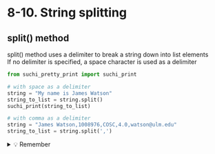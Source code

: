 # 8-10. String splitting

## split() method
split() method uses a delimiter to break a string down into list elements  
If no delimiter is specified, a space character is used as a delimiter

```python
from suchi_pretty_print import suchi_print

# with space as a delimiter
string = "My name is James Watson"
string_to_list = string.split()
suchi_print(string_to_list)

# with comma as a delimiter
string = "James Watson,1008976,COSC,4.0,watson@ulm.edu"
string_to_list = string.split(',')

```

<details>
  <summary>💡 Remember</summary>split() method always returns a list
</details>